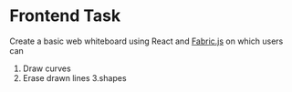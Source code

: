 # Frontend Task
Create a basic web whiteboard using React and [Fabric.js](http://fabricjs.com/articles/) on which users can
1. Draw curves
2. Erase drawn lines
3.shapes



